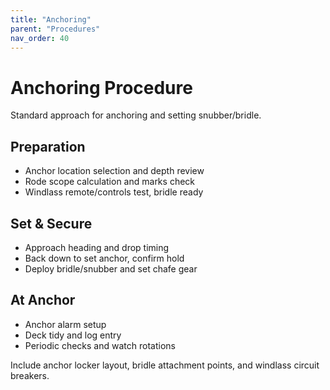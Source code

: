 ```yaml
---
title: "Anchoring"
parent: "Procedures"
nav_order: 40
---
```


# Anchoring Procedure

Standard approach for anchoring and setting snubber/bridle.

## Preparation

- Anchor location selection and depth review
- Rode scope calculation and marks check
- Windlass remote/controls test, bridle ready

## Set & Secure

- Approach heading and drop timing
- Back down to set anchor, confirm hold
- Deploy bridle/snubber and set chafe gear

## At Anchor

- Anchor alarm setup
- Deck tidy and log entry
- Periodic checks and watch rotations

Include anchor locker layout, bridle attachment points, and windlass circuit breakers.
